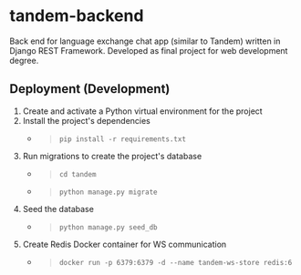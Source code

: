 # tandem-backend

Back end for language exchange chat app (similar to Tandem) written in Django REST Framework. Developed as final project
for web development degree.

## Deployment (Development)

1. Create and activate a Python virtual environment for the project
2. Install the project's dependencies
    - > `pip install -r requirements.txt`
3. Run migrations to create the project's database
    - > `cd tandem`
    - > `python manage.py migrate`
4. Seed the database
    - > `python manage.py seed_db`
5. Create Redis Docker container for WS communication
    - > `docker run -p 6379:6379 -d --name tandem-ws-store redis:6`